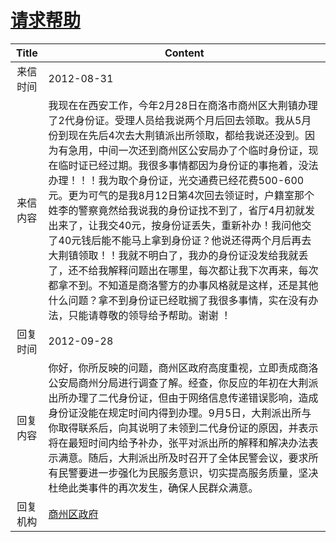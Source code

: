 # <a href="http://www.shangluo.gov.cn/zmhd/ldxxxx.jsp?urltype=leadermail.LeaderMailContentUrl&wbtreeid=1112&leadermailid=1375">请求帮助</a>
| Title |                                                                                                                                                                                                     Content                                                                                                                                                                                                     |
|:-----:|-----------------------------------------------------------------------------------------------------------------------------------------------------------------------------------------------------------------------------------------------------------------------------------------------------------------------------------------------------------------------------------------------------------------|
| 来信时间  | 2012-08-31                                                                                                                                                                                                                                                                                                                                                                                                      |
| 来信内容  | 我现在在西安工作，今年2月28日在商洛市商州区大荆镇办理了2代身份证。受理人员给我说两个月后回去领取。我从5月份到现在先后4次去大荆镇派出所领取，都给我说还没到。因为有急用，中间一次还到商州区公安局办了个临时身份证，现在临时证已经过期。我很多事情都因为身份证的事拖着，没法办理！！！我为取个身份证，光交通费已经花费500-600元。更为可气的是我8月12日第4次回去领证时，户籍室那个姓李的警察竟然给我说我的身份证找不到了，省厅4月初就发出来了，让我交40元，按身份证丢失，重新补办！我问他交了40元钱后能不能马上拿到身份证？他说还得两个月后再去大荆镇领取！！我就不明白了，我办的身份证没发给我就丢了，还不给我解释问题出在哪里，每次都让我下次再来，每次都拿不到。不知道是商洛警方的办事风格就是这样，还是其他什么问题？拿不到身份证已经耽搁了我很多事情，实在没有办法，只能请尊敬的领导给予帮助。谢谢 ！ |
| 回复时间  | 2012-09-28                                                                                                                                                                                                                                                                                                                                                                                                      |
| 回复内容  | 你好，你所反映的问题，商州区政府高度重视，立即责成商洛公安局商州分局进行调查了解。经查，你反应的年初在大荆派出所办理了二代身份证，但由于网络信息传递错误影响，造成身份证没能在规定时间内得到办理。9月5日，大荆派出所与你取得联系后，向其说明了未领到二代身份证的原因，并表示将在最短时间内给予补办，张平对派出所的解释和解决办法表示满意。随后，大荆派出所及时召开了全体民警会议，要求所有民警要进一步强化为民服务意识，切实提高服务质量，坚决杜绝此类事件的再次发生，确保人民群众满意。                                                                                                                                                                   |
| 回复机构  | <a href="../../categories/agencies/商州区政府.md">商州区政府</a>                                                                                                                                                                                                                                                                                                                                                          |